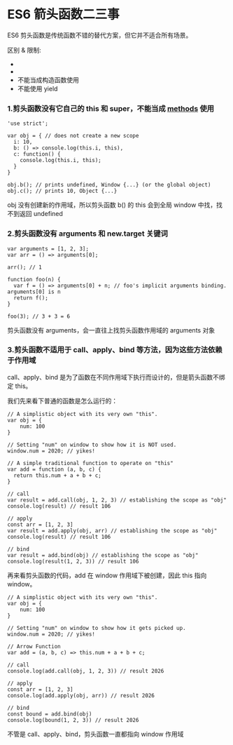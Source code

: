 # ES6 箭头函数二三事

ES6 剪头函数是传统函数不错的替代方案，但它并不适合所有场景。

区别 & 限制:


* 
* 
* 不能当成构造函数使用
* 不能使用 yield



### 1.剪头函数没有它自己的 this 和 super，不能当成 [methods](https://developer.mozilla.org/en-US/docs/Glossary/Method) 使用

```
'use strict';

var obj = { // does not create a new scope
  i: 10,
  b: () => console.log(this.i, this),
  c: function() {
    console.log(this.i, this);
  }
}

obj.b(); // prints undefined, Window {...} (or the global object)
obj.c(); // prints 10, Object {...}
```

obj 没有创建新的作用域，所以剪头函数 b() 的 this 会到全局 window 中找，找不到返回 undefined



### 2.剪头函数没有 arguments 和 new.target 关键词

```
var arguments = [1, 2, 3];
var arr = () => arguments[0];

arr(); // 1

function foo(n) {
  var f = () => arguments[0] + n; // foo's implicit arguments binding. arguments[0] is n
  return f();
}

foo(3); // 3 + 3 = 6
```

剪头函数没有 arguments，会一直往上找剪头函数作用域的 arguments 对象



### 3.剪头函数不适用于 call、apply、bind 等方法，因为这些方法依赖于作用域

call、apply、bind 是为了函数在不同作用域下执行而设计的，但是箭头函数不绑定 this。

我们先来看下普通的函数是怎么运行的：

```
// A simplistic object with its very own "this".
var obj = {
    num: 100
}

// Setting "num" on window to show how it is NOT used.
window.num = 2020; // yikes!

// A simple traditional function to operate on "this"
var add = function (a, b, c) {
  return this.num + a + b + c;
}

// call
var result = add.call(obj, 1, 2, 3) // establishing the scope as "obj"
console.log(result) // result 106

// apply
const arr = [1, 2, 3]
var result = add.apply(obj, arr) // establishing the scope as "obj"
console.log(result) // result 106

// bind
var result = add.bind(obj) // establishing the scope as "obj"
console.log(result(1, 2, 3)) // result 106
```

再来看剪头函数的代码，add 在 window 作用域下被创建，因此 this 指向 window。

```
// A simplistic object with its very own "this".
var obj = {
    num: 100
}

// Setting "num" on window to show how it gets picked up.
window.num = 2020; // yikes!

// Arrow Function
var add = (a, b, c) => this.num + a + b + c;

// call
console.log(add.call(obj, 1, 2, 3)) // result 2026

// apply
const arr = [1, 2, 3]
console.log(add.apply(obj, arr)) // result 2026

// bind
const bound = add.bind(obj)
console.log(bound(1, 2, 3)) // result 2026
```

不管是 call、apply、bind，剪头函数一直都指向 window 作用域
